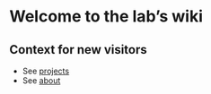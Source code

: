 # Welcome to the lab’s wiki 

## Context for new visitors

* See [projects](projects.md) 
* See [about](about.md)


